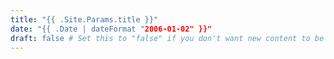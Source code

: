 ```yaml
---
title: "{{ .Site.Params.title }}"
date: "{{ .Date | dateFormat "2006-01-02" }}"
draft: false # Set this to "false" if you don't want new content to be a draft by default
---
```

